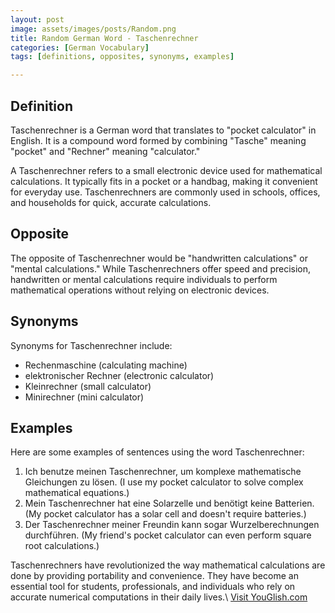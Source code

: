 ```yaml
---
layout: post
image: assets/images/posts/Random.png
title: Random German Word - Taschenrechner
categories: [German Vocabulary]
tags: [definitions, opposites, synonyms, examples]

---
```


## Definition

Taschenrechner is a German word that translates to "pocket calculator" in English. It is a compound word formed by combining "Tasche" meaning "pocket" and "Rechner" meaning "calculator." 

A Taschenrechner refers to a small electronic device used for mathematical calculations. It typically fits in a pocket or a handbag, making it convenient for everyday use. Taschenrechners are commonly used in schools, offices, and households for quick, accurate calculations.

## Opposite

The opposite of Taschenrechner would be "handwritten calculations" or "mental calculations." While Taschenrechners offer speed and precision, handwritten or mental calculations require individuals to perform mathematical operations without relying on electronic devices.

## Synonyms

Synonyms for Taschenrechner include:

- Rechenmaschine (calculating machine)
- elektronischer Rechner (electronic calculator)
- Kleinrechner (small calculator)
- Minirechner (mini calculator)

## Examples

Here are some examples of sentences using the word Taschenrechner:

1. Ich benutze meinen Taschenrechner, um komplexe mathematische Gleichungen zu lösen. (I use my pocket calculator to solve complex mathematical equations.)
2. Mein Taschenrechner hat eine Solarzelle und benötigt keine Batterien. (My pocket calculator has a solar cell and doesn't require batteries.)
3. Der Taschenrechner meiner Freundin kann sogar Wurzelberechnungen durchführen. (My friend's pocket calculator can even perform square root calculations.)

Taschenrechners have revolutionized the way mathematical calculations are done by providing portability and convenience. They have become an essential tool for students, professionals, and individuals who rely on accurate numerical computations in their daily lives.\ <a id="yg-widget-0" class="youglish-widget" data-query="Random" data-lang="german" data-components="8412" data-auto-start="0" data-bkg-color="theme_light" data-title="How%20to%20pronounce%20Random%20in%20German"  rel="nofollow" href="https://youglish.com">Visit YouGlish.com</a><script async src="https://youglish.com/public/emb/widget.js" charset="utf-8"></script>